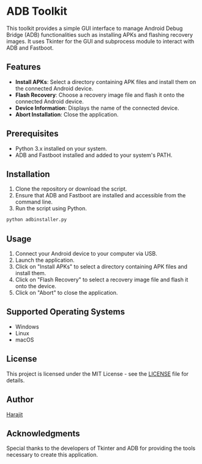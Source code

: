 # ADB Toolkit

This toolkit provides a simple GUI interface to manage Android Debug Bridge (ADB) functionalities such as installing APKs and flashing recovery images. It uses Tkinter for the GUI and subprocess module to interact with ADB and Fastboot.

## Features

- **Install APKs**: Select a directory containing APK files and install them on the connected Android device.
- **Flash Recovery**: Choose a recovery image file and flash it onto the connected Android device.
- **Device Information**: Displays the name of the connected device.
- **Abort Installation**: Close the application.

## Prerequisites

- Python 3.x installed on your system.
- ADB and Fastboot installed and added to your system's PATH.

## Installation

1. Clone the repository or download the script.
2. Ensure that ADB and Fastboot are installed and accessible from the command line.
3. Run the script using Python.

```bash
python adbinstaller.py
```

## Usage

1. Connect your Android device to your computer via USB.
2. Launch the application.
3. Click on "Install APKs" to select a directory containing APK files and install them.
4. Click on "Flash Recovery" to select a recovery image file and flash it onto the device.
5. Click on "Abort" to close the application.

## Supported Operating Systems

- Windows
- Linux
- macOS

## License

This project is licensed under the MIT License - see the [LICENSE](LICENSE) file for details.

## Author

[Harajit](https://github.com/HARAJIT05)

## Acknowledgments

Special thanks to the developers of Tkinter and ADB for providing the tools necessary to create this application.
